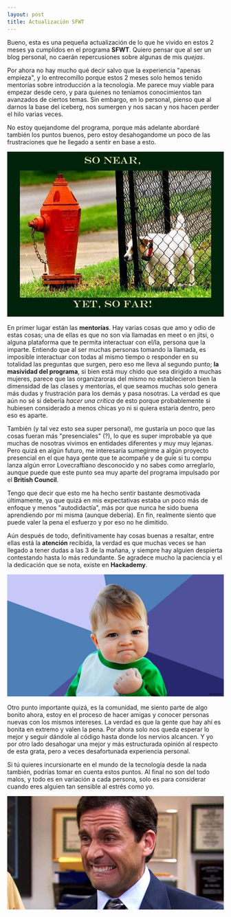 ```yaml
---
layout: post
title: Actualización SFWT 
--- 
```


Bueno, esta es una pequeña actualización de lo que he vivido en estos 2 meses ya cumplidos en el programa **SFWT**. Quiero pensar que al ser un blog personal, no caerán repercusiones sobre algunas de mis _quejas_. 

Por ahora no hay mucho qué decir salvo que la experiencia "apenas empieza", y lo entrecomillo porque estos 2 meses solo hemos tenido mentorías sobre introducción a la tecnología. Me parece muy viable para empezar desde cero, y para quienes no teníamos conocimientos tan avanzados de ciertos temas. Sin embargo, en lo personal, pienso que al darnos la base del iceberg, nos sumergen y nos sacan y nos hacen perder el hilo varias veces. 

No estoy quejandome del programa, porque más adelante abordaré también los puntos buenos, pero estoy desahogandome un poco de las frustraciones que he llegado a sentir en base a esto. 

![Help please](/images/sofaryet.jpeg)

En primer lugar están las **mentorías**. Hay varias cosas que amo y odio de estas cosas; una de ellas es que no son vía llamadas en meet o en jitsi, o alguna plataforma que te permita interactuar con el/la, persona que la imparte. Entiendo que al ser muchas personas tomando la llamada, es imposible interactuar con todas al mismo tiempo o responder en su totalidad las preguntas que surgen, pero eso me lleva al segundo punto; **la masividad del programa**, si bien está muy chido que sea dirigido a muchas mujeres, parece que las organizaroras del mismo no establecieron bien la dimensidad de las clases y mentorías, el que seamos muchas solo genera más dudas y frustración para los demás y pasa nosotras. La verdad es que aún no sé si debería _hacer una crítica_ de esto porque probablemente si hubiesen considerado a menos chicas yo ni si quiera estaría dentro, pero eso es aparte. 

También (y tal vez esto sea super personal), me gustaría un poco que las cosas fueran más "presenciales" (?), lo que es super improbable ya que muchas de nosotras vivimos en entidades diferentes y muy muy lejanas. Pero quizá en algún futuro, me interesaría sumegirme a algún proyecto presencial en el que haya gente que te acompañe y de guíe si tu compu lanza algún error Lovecraftiano desconocido y no sabes como arreglarlo, aunque puede que este punto sea muy aparte del programa impulsado por el **British Council**. 

Tengo que decir que esto me ha hecho sentir bastante desmotivada últimamente, ya que quizá en mis expectativas estaba un poco más de enfoque y menos "autodidactía", más por que nunca he sido buena aprendiendo por mi misma (aunque debería). En fin, realmente siento que puede valer la pena el esfuerzo y por eso no he dimitido.  

Aún después de todo, definitivamente hay cosas buenas a resaltar, entre ellas está la **atención** recibida, la verdad es que muchas veces se han llegado a tener dudas a las 3 de la mañana, y siempre hay alguien despierta contestando hasta lo más redundante. Se agradece mucho la paciencia y el la dedicación que se nota, existe en **Hackademy**. 

![GoodJob](/images/babyboy.jpeg)

Otro punto importante quizá, es la comunidad, me siento parte de algo bonito ahora, estoy en el proceso de hacer amigas y conocer personas nuevas con los mismos intereses. La verdad es que la gente que hay ahí es bonita en extremo y valen la pena. Por ahora solo nos queda esperar lo mejor y seguir dándole al código hasta donde los nervios alcancen. Y yo por otro lado desahogar una mejor y más estructurada opinión al respecto de esta grata, pero a veces desafortunada experiencia personal. 

Si tú quieres incursionarte en el mundo de la tecnología desde la nada también, podrías tomar en cuenta estos puntos. Al final no son del todo malos, y todo es en variación a cada persona, solo es para considerar cuando eres alguien tan sensible al estrés como yo.

![MichaelScott](/images/michael.jpeg) 

